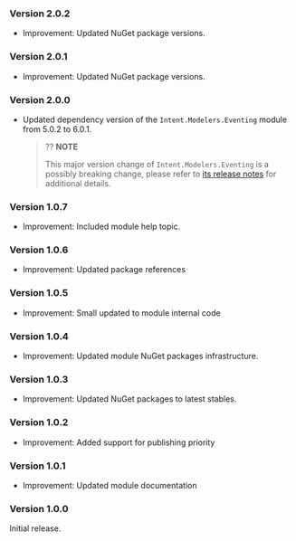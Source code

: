 ### Version 2.0.2

- Improvement: Updated NuGet package versions.

### Version 2.0.1

- Improvement: Updated NuGet package versions.

### Version 2.0.0

- Updated dependency version of the `Intent.Modelers.Eventing` module from 5.0.2 to 6.0.1.

  > ?? **NOTE**
  >
  > This major version change of `Intent.Modelers.Eventing` is a possibly breaking change, please refer to [its release notes](https://github.com/IntentArchitect/Intent.Modules/blob/master/Modules/Intent.Modules.Modelers.Eventing/release-notes.md#version-600) for additional details.
 
### Version 1.0.7

- Improvement: Included module help topic.

### Version 1.0.6

- Improvement: Updated package references

### Version 1.0.5

- Improvement: Small updated to module internal code

### Version 1.0.4

- Improvement: Updated module NuGet packages infrastructure.

### Version 1.0.3

- Improvement: Updated NuGet packages to latest stables.

### Version 1.0.2

- Improvement: Added support for publishing priority

### Version 1.0.1

- Improvement: Updated module documentation

### Version 1.0.0

Initial release.
